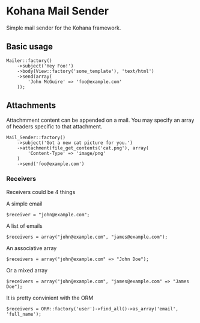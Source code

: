 # Kohana Mail Sender

Simple mail sender for the Kohana framework.

## Basic usage

    Mailer::factory()
        ->subject('Hey Foo!')
        ->body(View::factory('some_template'), 'text/html')
        ->send(array(
            'John McGuire' => 'foo@example.com'
        ));

## Attachments

Attachmment content can be appended on a mail. You may specify an array of headers specific to that attachment.

    Mail_Sender::factory()
        ->subject('Got a new cat picture for you.')
        ->attachment(file_get_contents('cat.png'), array(
            'Content-Type' => 'image/png'
        )
        ->send('foo@example.com')

### Receivers

Receivers could be 4 things

A simple email

    $receiver = "john@example.com";

A list of emails

    $receivers = array("john@example.com", "james@example.com");

An associative array

    $receivers = array("john@example.com" => "John Doe");

Or a mixed array

    $receivers = array("john@example.com", "james@example.com" => "James Doe");

It is pretty convinient with the ORM

    $receivers = ORM::factory('user')->find_all()->as_array('email', 'full_name');